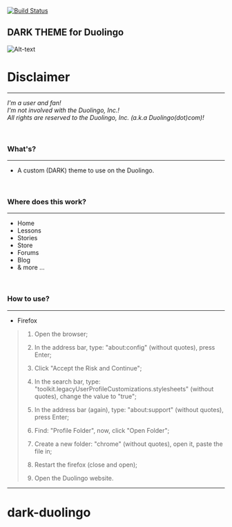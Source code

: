 [![Build Status](https://travis-ci.com/travis-ci/travis-web.svg?branch=bd-config-messages)](https://travis-ci.com/travis-ci/travis-web)
## DARK THEME for Duolingo
![Alt-text](https://i.imgur.com/UgLBRbl.png)
<br />

# **Disclaimer**
------------

*I'm a user and fan!<br/>I'm not involved with the Duolingo, Inc.!<br/>All rights are reserved to the Duolingo, Inc. (a.k.a Duolingo(dot)com)!*

<br/>

### What's?
------------

 - A custom (DARK) theme to use on the Duolingo.

<br />

### Where does this work?
------------

- Home
- Lessons
- Stories
- Store
- Forums
- Blog
- & more ...

<br />

### How to use?
-----------

- Firefox
>1. Open the browser;
>
>2. In the address bar, type: "about:config" (without quotes), press Enter;
>3. Click "Accept the Risk and Continue";
>4. In the search bar, type: "toolkit.legacyUserProfileCustomizations.stylesheets" (without quotes), change the value to "true";
>5. In the address bar (again), type: "about:support" (without quotes), press Enter;
>6. Find: "Profile Folder", now, click "Open Folder";
>7. Create a new folder: "chrome" (without quotes), open it, paste the file in;
>8. Restart the firefox (close and open);
>9. Open the Duolingo website.

-----------

# dark-duolingo

